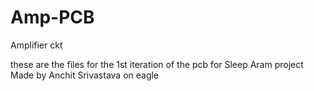 Amp-PCB
=======

Amplifier ckt

these are the files for the 1st iteration of the pcb for Sleep Aram project
Made by Anchit Srivastava on eagle
